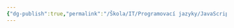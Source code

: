 ```yaml
---
{"dg-publish":true,"permalink":"/Škola/IT/Programovací jazyky/JavaScript/","created":"1980-01-01T00:00:00.000+01:00","updated":"2024-03-18T08:54:52.070+01:00"}
---
```


